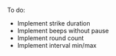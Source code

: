 To do:
- Implement strike duration
- Implement beeps without pause
- Implement round count
- Implement interval min/max